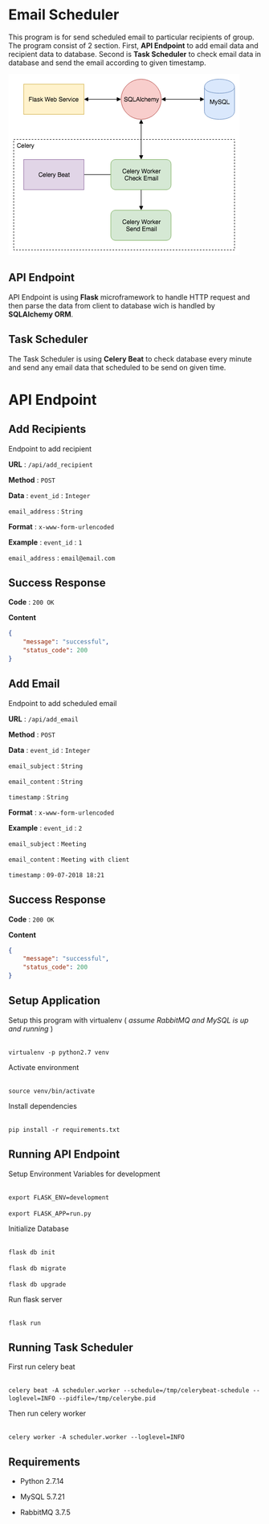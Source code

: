 # Email Scheduler
This program is for send scheduled email to particular recipients of group. The program consist of 2 section. First, **API Endpoint** to add email data and recipient data to database. Second is **Task Scheduler** to check email data in database and send the email according to given timestamp.

![Email Scheduler](./img/diagram.png)


## API Endpoint
API Endpoint is using **Flask** microframework to handle HTTP request and then parse the data from client to database wich is handled by **SQLAlchemy ORM**.

  

## Task Scheduler
The Task Scheduler is using **Celery Beat** to check database every minute and send any email data that scheduled to be send on given time. 
  

# API Endpoint

  

## Add Recipients

Endpoint to add recipient

**URL** : `/api/add_recipient`

**Method** : `POST`

**Data** : 
`event_id` :  `Integer`

`email_address` :  `String`

  **Format** :
  `x-www-form-urlencoded`

**Example** :
`event_id` :  `1`

`email_address` :  `email@email.com`

## Success Response

**Code** : `200 OK`

**Content**

```json
{
    "message": "successful",
    "status_code": 200
}
```

## Add Email

Endpoint to add scheduled email

**URL** : `/api/add_email`

**Method** : `POST`

  **Data** : 
`event_id` :  `Integer`

`email_subject` : `String`

`email_content` : `String`

`timestamp` : `String`

  **Format** :
  `x-www-form-urlencoded`

**Example** :
`event_id` :  `2`

`email_subject` : `Meeting`

`email_content` : `Meeting with client`

`timestamp` : `09-07-2018 18:21`

## Success Response

**Code** : `200 OK`

**Content**

```json
{
    "message": "successful",
    "status_code": 200
}
```

## Setup Application

Setup this program with virtualenv ( *assume RabbitMQ and MySQL is up and running* )

```

virtualenv -p python2.7 venv

```

Activate environment

```

source venv/bin/activate

```

Install dependencies

```

pip install -r requirements.txt

```


## Running API Endpoint

Setup Environment Variables for development

```

export FLASK_ENV=development

export FLASK_APP=run.py

```

Initialize Database

```

flask db init

flask db migrate

flask db upgrade

```



Run flask server

```

flask run

```

  ## Running Task Scheduler

  

First run celery beat

```

celery beat -A scheduler.worker --schedule=/tmp/celerybeat-schedule --loglevel=INFO --pidfile=/tmp/celerybe.pid

```

Then run celery worker

```

celery worker -A scheduler.worker --loglevel=INFO

```



## Requirements

- Python 2.7.14

- MySQL 5.7.21

- RabbitMQ 3.7.5
